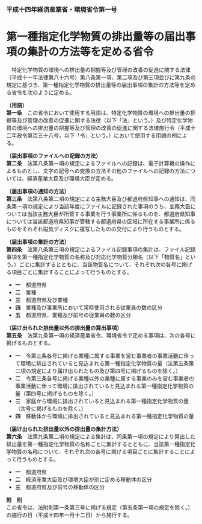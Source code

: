 ### 平成十四年経済産業省・環境省令第一号  
# 第一種指定化学物質の排出量等の届出事項の集計の方法等を定める省令  
　特定化学物質の環境への排出量の把握等及び管理の改善の促進に関する法律（平成十一年法律第八十六号）第八条第一項、第二項及び第三項並びに第九条の規定に基づき、第一種指定化学物質の排出量等の届出事項の集計の方法等を定める省令を次のように定める。  
  
**（用語）**  
**第一条**　この省令において使用する用語は、特定化学物質の環境への排出量の把握等及び管理の改善の促進に関する法律（以下「法」という。）及び特定化学物質の環境への排出量の把握等及び管理の改善の促進に関する法律施行令（平成十二年政令第百三十八号。以下「令」という。）において使用する用語の例による。  
  
**（届出事項のファイルへの記録の方法）**  
**第二条**　法第八条第一項の規定によるファイルへの記録は、電子計算機の操作によるものとし、文字の記号への変換の方法その他のファイルへの記録の方法については、経済産業大臣及び環境大臣が定める。  
  
**（届出事項の通知の方法）**  
**第三条**　法第八条第二項の規定による主務大臣及び都道府県知事への通知は、同条第一項の規定により当該年度にファイルに記録された事項のうち、主務大臣については当該主務大臣が所管する事業を行う事業所に係るものを、都道府県知事については当該都道府県知事が管轄する都道府県の区域に所在する事業所に係るものをそれぞれ磁気ディスクに複写したものの交付により行うものとする。  
  
**（届出事項の集計の方法）**  
**第四条**　法第八条第三項の規定によるファイル記録事項の集計は、ファイル記録事項を第一種指定化学物質の名称及び対応化学物質分類名（以下「物質名」という。）ごとに集計するとともに、当該物質名について、それぞれ次の各号に掲げる項目ごとに集計することによって行うものとする。  
* **一**　都道府県  
* **二**　業種  
* **三**　都道府県及び業種  
* **四**　業種及び事業所において常時使用される従業員の数の区分  
* **五**　都道府県、業種及び前号の従業員の数の区分  
  
**（届け出られた排出量以外の排出量の算出事項）**  
**第五条**　法第九条第一項の経済産業省令、環境省令で定める事項は、次の各号に掲げるものとする。  
* **一**　令第三条各号に掲げる業種に属する事業を営む事業者の事業活動に伴って環境に排出されていると見込まれる第一種指定化学物質の量（法第五条第二項の規定により届け出られたもの及び第四号に掲げるものを除く。）  
* **二**　令第三条各号に掲げる業種以外の業種に属する事業のみを営む事業者の事業活動に伴って環境に排出されていると見込まれる第一種指定化学物質の量（第四号に掲げるものを除く。）  
* **三**　家庭から環境に排出されていると見込まれる第一種指定化学物質の量（次号に掲げるものを除く。）  
* **四**　移動体から環境に排出されていると見込まれる第一種指定化学物質の量  
  
**（届け出られた排出量以外の排出量の集計方法）**  
**第六条**　法第九条第二項の規定による集計は、同条第一項の規定により算出した排出量を第一種指定化学物質の名称ごとに集計するとともに、当該第一種指定化学物質の名称について、それぞれ次の各号に掲げる項目ごとに集計することによって行うものとする。  
* **一**　都道府県  
* **二**　経済産業大臣及び環境大臣が別に定める移動体の区分  
* **三**　都道府県及び前号の移動体の区分  
  
**附　則**  
この省令は、法附則第一条第三号に掲げる規定（第五条第一項の規定を除く。）の施行の日（平成十四年一月十二日）から施行する。  
  
